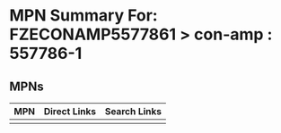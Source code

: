 



# MPN Summary For: FZECONAMP5577861 > con-amp : 557786-1

## MPNs
  

|MPN|Direct Links|Search Links|
| :--- | :--- | :--- |
||||
